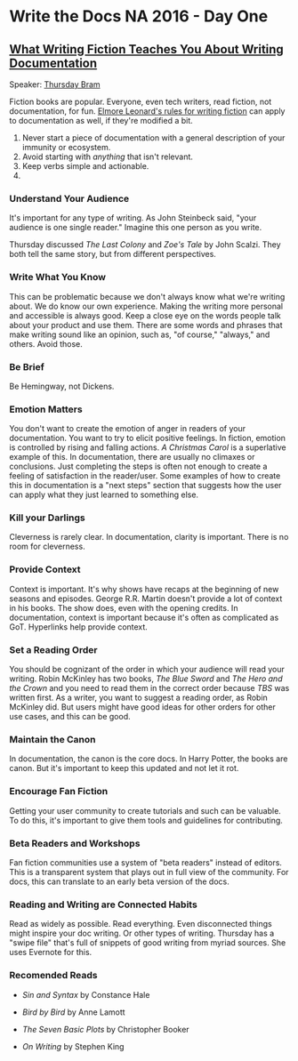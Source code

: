 # Write the Docs NA 2016 - Day One

## [What Writing Fiction Teaches You About Writing Documentation](http://www.writethedocs.org/conf/na/2016/speakers/#speaker-thursday-bram)

Speaker: [Thursday Bram](https://twitter.com/thursdayb)

Fiction books are popular. Everyone, even tech writers, read fiction, not documentation, for fun. [Elmore Leonard's rules for writing fiction](https://www.writingclasses.com/toolbox/tips-masters/elmore-leonard-10-rules-for-good-writing) can apply to documentation as well, if they're modified a bit.

1. Never start a piece of documentation with a general description of your immunity or ecosystem.
2. Avoid starting with *anything* that isn't relevant.
3. Keep verbs simple and actionable.
4.



### Understand Your Audience

It's important for any type of writing. As John Steinbeck said, "your audience is one single reader." Imagine this one person as you write.

Thursday discussed *The Last Colony* and *Zoe's Tale* by John Scalzi. They both tell the same story, but from different perspectives.

### Write What You Know

This can be problematic because we don't always know what we're writing about. We do know our own experience. Making the writing more personal and accessible is always good. Keep a close eye on the words people talk about your product and use them. There are some words and phrases that make writing sound like an opinion, such as, "of course," "always," and others. Avoid those.

### Be Brief

Be Hemingway, not Dickens.

### Emotion Matters

You don't want to create the emotion of anger in readers of your documentation. You want to try to elicit positive feelings. In fiction, emotion is controlled by rising and falling actions. *A Christmas Carol* is a superlative example of this. In documentation, there are usually no climaxes or conclusions. Just completing the steps is often not enough to create a feeling of satisfaction in the reader/user. Some examples of how to create this in documentation is a "next steps" section that suggests how the user can apply what they just learned to something else.

### Kill your Darlings

Cleverness is rarely clear. In documentation, clarity is important. There is no room for cleverness.

### Provide Context

Context is important. It's why shows have recaps at the beginning of new seasons and episodes. George R.R. Martin doesn't provide a lot of context in his books. The show does, even with the opening credits. In documentation, context is important because it's often as complicated as GoT. Hyperlinks help provide context.

### Set a Reading Order

You should be cognizant of the order in which your audience will read your writing. Robin McKinley has two books, *The Blue Sword* and *The Hero and the Crown* and you need to read them in the correct order because *TBS* was written first. As a writer, you want to suggest a reading order, as Robin McKinley did. But users might have good ideas for other orders for other use cases, and this can be good.

### Maintain the Canon

In documentation, the canon is the core docs. In Harry Potter, the books are canon. But it's important to keep this updated and not let it rot.

### Encourage Fan Fiction

Getting your user community to create tutorials and such can be valuable. To do this, it's important to give them tools and guidelines for contributing.

### Beta Readers and Workshops

Fan fiction communities use a system of "beta readers" instead of editors. This is a transparent system that plays out in full view of the community. For docs, this can translate to an early beta version of the docs.

### Reading and Writing are Connected Habits

Read as widely as possible. Read everything. Even disconnected things might inspire your doc writing. Or other types of writing. Thursday has a "swipe file" that's full of snippets of good writing from myriad sources. She uses Evernote for this.

### Recomended Reads

- *Sin and Syntax* by Constance Hale

- *Bird by Bird* by Anne Lamott

- *The Seven Basic Plots* by Christopher Booker

- *On Writing* by Stephen King
